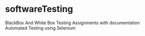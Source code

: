 # softwareTesting
BlackBox And White Box Testing Assignments with documentation
Automated Testing using Selenium
